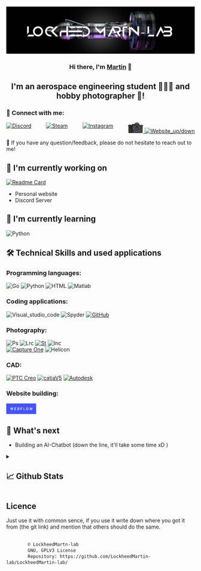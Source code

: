 
<p align="center">
  <a href="https://github.com/LockheedMartin-lab" target="_blank" rel="noreferrer"><img src="https://github.com/LockheedMartin-lab/LockheedMartin-lab/blob/main/other/Banner.jpg?raw=true" alt="my banner"></a>
</p>

<h3 align="center">
Hi there, I'm <a href="https://github.com/LockheedMartin-lab" target="_blank" rel="noreferrer"> Martin</a> 👋
</h3>

<h2 align="center">
I'm an aerospace engineering student 🧑🏻‍💻 and hobby photographer 📸!
</h2> 

<!--
I love learning and trying out new things (like this :P ) so if you go into my repositories and some codes don't look like they usually do, don't be surprised (they'll still work though, if they don't lmk xD ). 
-->
### 🤝 Connect with me:

<div style="display: flex; justify-content: space-between; max-width: 800px; margin: 0 auto;">
  <a href="https://discord.com/users/784957872139796481/">
    <img src="https://dcbadge.limes.pink/api/shield/784957872139796481" alt="Discord" style="height: 28px">
    </a>  
  <a href="https://steamcommunity.com/id/weezey/">
    <img src="https://img.shields.io/badge/Steam-000000?style=for-the-badge&logo=steam&logoColor=white" alt="Steam" style="height: 28px">
    </a>
  <a href="https://instagram.com/national_pictur3s/">
    <img src="https://img.shields.io/badge/Instagram-E4405F?style=for-the-badge&logo=instagram&logoColor=white" alt="Instagram" style="height: 28px">
    </a>
  <a href="https://lockheed-martin-6974fddcb-a5f5f792c86e8.webflow.io/contact">
    <img src="https://github.com/LockheedMartin-lab/LockheedMartin-lab/blob/main/other/a7_sony_camera.png?raw=true" alt="Website" style="height: 28px">
    <img src="https://img.shields.io/website-up-down-green-red/http/lockheed-martin-6974fddcb-a5f5f792c86e8.webflow.io" alt="Website_up/down" style="height: 20px">
    </a>
  </div>

💬 If you have any question/feedback, please do not hesitate to reach out to me!

## 🔭 I'm currently working on

[![Readme Card](https://github-readme-stats.vercel.app/api/pin/?username=LockheedMartin-lab&repo=Tomoe&icon_color=e74c3c&bg_color=151515&text_color=fff)](https://github.com/LockheedMartin-lab/Tomoe)

- Personal website
- Discord Server

## 🌱 I'm currently learning
![Python](https://img.shields.io/badge/Python-3776AB?style=for-the-badge&logo=python&logoColor=white) 

## 🛠️ Technical Skills and used applications  

  ### Programming languages:   
  ![Go](https://img.shields.io/badge/Go-0bacd8.svg?style=for-the-badge&logo=Go&logoColor=white)
  ![Python](https://img.shields.io/badge/Python-3776AB?style=for-the-badge&logo=python&logoColor=white) 
  ![HTML](https://img.shields.io/badge/HTML-239120?style=for-the-badge&logo=html5&logoColor=white) 
  ![Matlab](https://shields.io/badge/Matlab-orange?style=for-the-badge)


  ### Coding applications:
  ![Visual_studio_code](https://img.shields.io/badge/Visual_Studio_Code-0078D4?style=for-the-badge&logo=visual%20studio%20code&logoColor=white)
  ![Spyder](https://img.shields.io/badge/Spyder%20Ide-FF0000?style=for-the-badge&logo=spyder%20ide&logoColor=white)
  [![GitHub](https://img.shields.io/badge/github-%23121011.svg?style=for-the-badge&logo=github&logoColor=white)](https://github.com/LockheedMartin-lab)  

  ### Photography:
  ![Ps](https://img.shields.io/badge/Adobe%20Photoshop-31A8FF?style=for-the-badge&logo=Adobe%20Photoshop&logoColor=black)
  ![Lrc](https://img.shields.io/badge/Adobe%20Lightroom%20Classic-31A8FF?style=for-the-badge&logo=Adobe%20Lightroom%20Classic&logoColor=white)
  [![St](https://img.shields.io/badge/Adobe_Stock-%23000000.svg?style=for-the-badge&logo=StockAdobe&logoColor=#00C7B7)](https://stock.adobe.com/de/contributor/210538923/lockheedmartin?load_type=author&prev_url=detail)
  ![Inc](https://img.shields.io/badge/Inkscape-000000?style=for-the-badge&logo=Inkscape&logoColor=white)  
  [![Capture One](https://shields.io/badge/Capture_One_Pro-darkblue?style=for-the-badge)](https://www.captureone.com/en) 
  ![Helicon](https://shields.io/badge/Helicon-orange?style=for-the-badge)


  ### CAD:
[![PTC Creo](https://shields.io/badge/PTC_Creo-celery?style=for-the-badge)](https://www.ptc.com/en/products/creo)
[![catiaV5](https://shields.io/badge/Catia_V5-navy?style=for-the-badge)](https://www.3ds.com/products-services/catia/)
[![Autodesk](https://shields.io/badge/Autodesk_Fusion_360-orange?style=for-the-badge)](https://www.autodesk.com/products/fusion-360/overview?term=1-YEAR&tab=subscription)

  ### Website building:  
  <a href="https://lockheed-martin-6974fddcb-a5f5f792c86e8.webflow.io/"><img src="https://raw.githubusercontent.com/LockheedMartin-lab/LockheedMartin-lab/5d0959f3d436888462699680f65d806ab73568fd/other/webflow.svg" alt="Personal website" height="28px"/></a>


## 🚀 What's next

- Building an AI-Chatbot (down the line, it'll take some time xD )

<!--
![Figma](https://img.shields.io/badge/figma-%23F24E1E.svg?style=for-the-badge&logo=figma&logoColor=white)
![Netlify](https://img.shields.io/badge/netlify-%23000000.svg?style=for-the-badge&logo=netlify&logoColor=#00C7B7)
![AWS](https://img.shields.io/badge/Amazon_AWS-232F3E?style=for-the-badge&logo=amazon-aws&logoColor=white) </br> </br>
-->
<details>
  <summary><h2>📈 Github Stats</h2></summary>  


![Gitstat](https://badgen.net/github/last-commit/LockheedMartin-lab/LockheedMartin-lab)  

<div style="display: flex; gap: 10px; align-items: stretch;">

  <!-- GitHub Stats -->
  <a href="https://github.com/LockheedMartin-lab" target="_blank" style="flex: 1;">
    <div style="height: 200px; display: flex; align-items: center; justify-content: center; background-color: #fff;">
      <img src="https://github-readme-stats.vercel.app/api?username=LockheedMartin-lab" 
           alt="LockheedMartin-lab's GitHub Stats" 
           style="height: 100%; object-fit: contain;">
    </div>
  </a>

  <!-- Top Languages -->
  <a href="https://github.com/LockheedMartin-lab" target="_blank" style="flex: 1;">
    <div style="height: 200px; display: flex; align-items: center; justify-content: center; background-color: #fff;">
      <img src="https://github-readme-stats.vercel.app/api/top-langs/?username=LockheedMartin-lab&layout=compact" 
           alt="Top Languages" 
           style="height: 100%; object-fit: contain;">
    </div>
  </a>

</div>

</details>
<!--
<details>
  <summary><h5>Specs</h5></summary>  
  ### 💻 Laptop:  
  ![OS](https://img.shields.io/badge/mac%20os-000000?style=for-the-badge&logo=apple&logoColor=white)
  ![Test](https://img.shields.io/badge/Apple-MacBook_Air_2020-999999?style=for-the-badge&logo=apple&logoColor=white)
  ### 🖥️ PC:  
  ![OS](https://img.shields.io/badge/Windows-0078D6?style=for-the-badge&logo=windows&logoColor=white)
  ![CPU](https://img.shields.io/badge/AMD-Ryzen_7_1800X-ED1C24?style=for-the-badge&logo=amd&logoColor=white)
  ![GPU](https://img.shields.io/badge/NVIDIA-RTX_3080-76B900?style=for-the-badge&logo=nvidia&logoColor=white)
  ### 📷 Photography:  
  ![Cam](https://img.shields.io/badge/Camera-Alpha_R7RV-e94e0a?style=for-the-badge&logo=sony&logoColor=white) </br>
  ![Lense1](https://img.shields.io/badge/Lens-24/105G_f4-e94e0a?style=for-the-badge&logo=sony&logoColor=white)
  ![Lense2](https://img.shields.io/badge/Lens-200/600G_F5.6/6.3-e94e0a?style=for-the-badge&logo=sony&logoColor=white)
  ![Lense3](https://img.shields.io/badge/Lens-90G_f2.8-e94e0a?style=for-the-badge&logo=sony&logoColor=white) </br>
  ![Drone](https://img.shields.io/badge/Drone-DJI_Mavic_3_pro-6a6d69?style=for-the-badge&logo=dji&logoColor=white)</details>
--!>

## Licence
Just use it with common sence, if you use it write down where you got it from (the git link) and mention that others should do the same. 

<pre>
    <code "color:white;background-color:black">
        ©️ LockheedMartn-lab
        GNU, GPLV3 License
        Repository: https://github.com/LockheedMartin-lab/LockheedMartin-lab/
    </code>
</pre>
